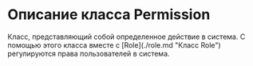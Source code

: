 # Описание класса Permission
<p>Класс, представляющий собой определенное действие в система. С помощью этого класса вместе с [Role](./role.md "Класс Role") регулируются права пользователей в система.</p>
